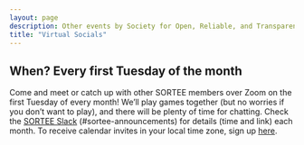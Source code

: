```yaml
---
layout: page
description: Other events by Society for Open, Reliable, and Transparent Ecology and Evolutionary biology (SORTEE)
title: "Virtual Socials"
---
```


## When? Every first Tuesday of the month

Come and meet or catch up with other SORTEE members over Zoom on the first Tuesday of every month! We’ll play games together (but no worries if you don’t want to play), and there will be plenty of time for chatting. Check the [SORTEE Slack](https://sortee.slack.com/) (#sortee-announcements) for details (time and link) each month. To receive calendar invites in your local time zone, sign up [here](https://forms.gle/yKrEm6xAKZtom5kt7).
